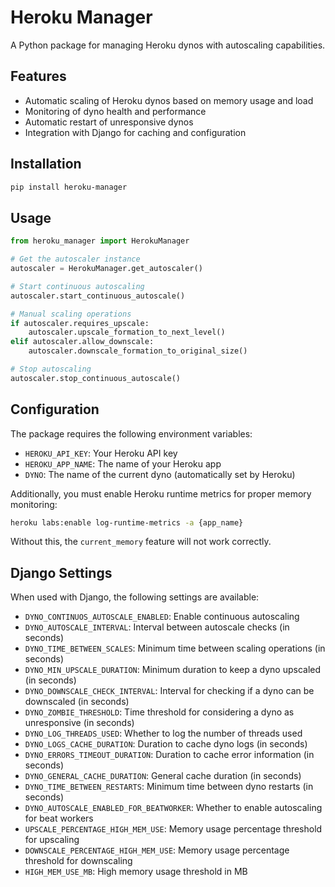 # Heroku Manager

A Python package for managing Heroku dynos with autoscaling capabilities.

## Features

- Automatic scaling of Heroku dynos based on memory usage and load
- Monitoring of dyno health and performance
- Automatic restart of unresponsive dynos
- Integration with Django for caching and configuration

## Installation

```bash
pip install heroku-manager
```

## Usage

```python
from heroku_manager import HerokuManager

# Get the autoscaler instance
autoscaler = HerokuManager.get_autoscaler()

# Start continuous autoscaling
autoscaler.start_continuous_autoscale()

# Manual scaling operations
if autoscaler.requires_upscale:
    autoscaler.upscale_formation_to_next_level()
elif autoscaler.allow_downscale:
    autoscaler.downscale_formation_to_original_size()

# Stop autoscaling
autoscaler.stop_continuous_autoscale()
```

## Configuration

The package requires the following environment variables:

- `HEROKU_API_KEY`: Your Heroku API key
- `HEROKU_APP_NAME`: The name of your Heroku app
- `DYNO`: The name of the current dyno (automatically set by Heroku)

Additionally, you must enable Heroku runtime metrics for proper memory monitoring:

```bash
heroku labs:enable log-runtime-metrics -a {app_name}
```

Without this, the `current_memory` feature will not work correctly.

## Django Settings

When used with Django, the following settings are available:

- `DYNO_CONTINUOS_AUTOSCALE_ENABLED`: Enable continuous autoscaling
- `DYNO_AUTOSCALE_INTERVAL`: Interval between autoscale checks (in seconds)
- `DYNO_TIME_BETWEEN_SCALES`: Minimum time between scaling operations (in seconds)
- `DYNO_MIN_UPSCALE_DURATION`: Minimum duration to keep a dyno upscaled (in seconds)
- `DYNO_DOWNSCALE_CHECK_INTERVAL`: Interval for checking if a dyno can be downscaled (in seconds)
- `DYNO_ZOMBIE_THRESHOLD`: Time threshold for considering a dyno as unresponsive (in seconds)
- `DYNO_LOG_THREADS_USED`: Whether to log the number of threads used
- `DYNO_LOGS_CACHE_DURATION`: Duration to cache dyno logs (in seconds)
- `DYNO_ERRORS_TIMEOUT_DURATION`: Duration to cache error information (in seconds)
- `DYNO_GENERAL_CACHE_DURATION`: General cache duration (in seconds)
- `DYNO_TIME_BETWEEN_RESTARTS`: Minimum time between dyno restarts (in seconds)
- `DYNO_AUTOSCALE_ENABLED_FOR_BEATWORKER`: Whether to enable autoscaling for beat workers
- `UPSCALE_PERCENTAGE_HIGH_MEM_USE`: Memory usage percentage threshold for upscaling
- `DOWNSCALE_PERCENTAGE_HIGH_MEM_USE`: Memory usage percentage threshold for downscaling
- `HIGH_MEM_USE_MB`: High memory usage threshold in MB
